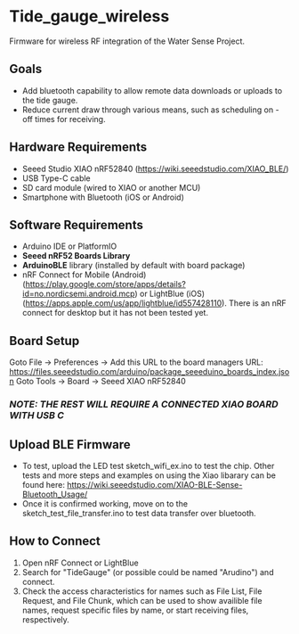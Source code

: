 # Tide_gauge_wireless

Firmware for wireless RF integration of the Water Sense Project.

## Goals ##

- Add bluetooth capability to allow remote data downloads or uploads to the tide gauge.
- Reduce current draw through various means, such as scheduling on - off times for receiving.

## Hardware Requirements

- Seeed Studio XIAO nRF52840 (https://wiki.seeedstudio.com/XIAO_BLE/)
- USB Type-C cable
- SD card module (wired to XIAO or another MCU)
- Smartphone with Bluetooth (iOS or Android)

## Software Requirements

- Arduino IDE or PlatformIO
- **Seeed nRF52 Boards Library**
- **ArduinoBLE** library (installed by default with board package)
- nRF Connect for Mobile (Android)(https://play.google.com/store/apps/details?id=no.nordicsemi.android.mcp) or LightBlue (iOS)(https://apps.apple.com/us/app/lightblue/id557428110). There is an nRF connect for desktop but it has not been tested yet. 

## Board Setup

Goto File -> Preferences -> Add this URL to the board managers URL: https://files.seeedstudio.com/arduino/package_seeeduino_boards_index.json 
Goto Tools -> Board -> Seeed XIAO nRF52840

### *NOTE: THE REST WILL REQUIRE A CONNECTED XIAO BOARD WITH USB C* ###

## Upload BLE Firmware

- To test, upload the LED test sketch_wifi_ex.ino to test the chip. Other tests and more steps and examples on using the Xiao libarary can be found here: https://wiki.seeedstudio.com/XIAO-BLE-Sense-Bluetooth_Usage/ 
- Once it is confirmed working, move on to the sketch_test_file_transfer.ino to test data transfer over bluetooth.

## How to Connect ##

1. Open nRF Connect or LightBlue
2. Search for "TideGauge" (or possible could be named "Arudino") and connect.
3. Check the access characteristics for names such as File List, File Request, and File Chunk, which can be used to show availible file names, request specific files by name, or start receiving files, respectively. 

